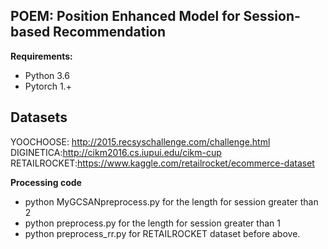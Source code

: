 ## POEM: Position Enhanced Model for Session-based Recommendation

**Requirements:**
* Python 3.6
* Pytorch 1.+

## Datasets

YOOCHOOSE: http://2015.recsyschallenge.com/challenge.html
DIGINETICA:http://cikm2016.cs.iupui.edu/cikm-cup
RETAILROCKET:https://www.kaggle.com/retailrocket/ecommerce-dataset

**Processing code**
* python MyGCSANpreprocess.py for the length for session greater than 2
* python preprocess.py for the length for session greater than 1
* python preprocess_rr.py for RETAILROCKET dataset before above.
